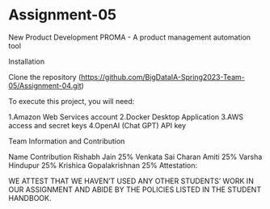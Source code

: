 # Assignment-05
New Product Development
PROMA - A product management automation tool






Installation

Clone the repository (https://github.com/BigDataIA-Spring2023-Team-05/Assignment-04.git)


To execute this project, you will need:

1.Amazon Web Services account
2.Docker Desktop Application
3.AWS access and secret keys
4.OpenAI (Chat GPT) API key


Team Information and Contribution

Name	Contribution
Rishabh Jain	25%
Venkata Sai Charan Amiti	25%
Varsha Hindupur	25%
Krishica Gopalakrishnan	25%
Attestation:

WE ATTEST THAT WE HAVEN’T USED ANY OTHER STUDENTS’ WORK IN OUR ASSIGNMENT AND ABIDE BY THE POLICIES LISTED IN THE STUDENT HANDBOOK.
